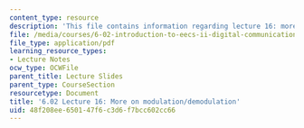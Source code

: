```yaml
---
content_type: resource
description: 'This file contains information regarding lecture 16: more on modulation/demodulation.'
file: /media/courses/6-02-introduction-to-eecs-ii-digital-communication-systems-fall-2012/48f208ee650147f6c3d6f7bcc602cc66_MIT6_02F12_lec16.pdf
file_type: application/pdf
learning_resource_types:
- Lecture Notes
ocw_type: OCWFile
parent_title: Lecture Slides
parent_type: CourseSection
resourcetype: Document
title: '6.02 Lecture 16: More on modulation/demodulation'
uid: 48f208ee-6501-47f6-c3d6-f7bcc602cc66
---
```

